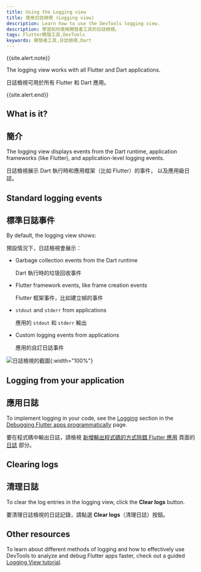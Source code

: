 ```yaml
---
title: Using the Logging view
title: 使用日誌檢視 (Logging view)
description: Learn how to use the DevTools logging view.
description: 學習如何使用開發者工具的日誌檢視。
tags: Flutter開發工具,DevTools
keywords: 開發者工具,日誌檢視,Dart
---
```


{{site.alert.note}}

  The logging view works with all Flutter and Dart applications.

  日誌檢視可用於所有 Flutter 和 Dart 應用。
  
{{site.alert.end}}

## What is it?

## 簡介

The logging view displays events from the Dart runtime,
application frameworks (like Flutter), and application-level
logging events.

日誌檢視展示 Dart 執行時和應用框架（比如 Flutter）的事件，
以及應用級日誌。

## Standard logging events

## 標準日誌事件

By default, the logging view shows:

預設情況下，日誌檢視會展示：

* Garbage collection events from the Dart runtime

  Dart 執行時的垃圾回收事件

* Flutter framework events, like frame creation events

  Flutter 框架事件，比如建立幀的事件

* `stdout` and `stderr` from applications

  應用的 `stdout` 和 `stderr` 輸出

* Custom logging events from applications

  應用的自訂日誌事件

![日誌檢視的截圖]({{site.url}}/assets/images/docs/tools/devtools/logging_log_entries.png){:width="100%"}

## Logging from your application

## 應用日誌

To implement logging in your code,
see the [Logging][] section in the
[Debugging Flutter apps programmatically][]
page.

要在程式碼中輸出日誌，請檢視 
[新增輸出程式碼的方式除錯 Flutter 應用][Debugging Flutter apps programmatically]
頁面的 [日誌][Logging] 部分。

## Clearing logs

## 清理日誌

To clear the log entries in the logging view,
click the **Clear logs** button.

要清理日誌檢視的日誌記錄，請點選 **Clear logs**（清理日誌）按鈕。

[Logging]: {{site.url}}/testing/code-debugging#logging
[Debugging Flutter apps programmatically]: {{site.url}}/testing/code-debugging

## Other resources

To learn about different methods of logging
and how to effectively use DevTools to
analyze and debug Flutter apps faster,
check out a guided [Logging View tutorial][logging-tutorial].

[logging-tutorial]: {{site.medium}}/@fluttergems/mastering-dart-flutter-devtools-logging-view-part-5-of-8-b634f3a3af26
